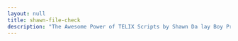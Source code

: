 ```yaml
---
layout: null
title: shawn-file-check
description: "The Awesome Power of TELIX Scripts by Shawn Da lay Boy Productions"
---
```

